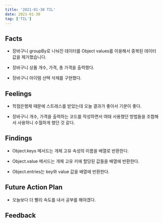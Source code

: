```yaml
---
title: '2021-01-30 TIL'
date: 2021-01-30
tag: ['TIL']
---
```


## Facts

- 장바구니 groupBy로 나눠진 데이터를 Object values를 이용해서 중복된 데이터 값을 제거했습니다.

- 장바구니 상품 개수, 가격, 총 가격을 출력했다.

- 장바구니 아이템 선택 삭제를 구현했다.

## Feelings

- 학점은행제 때문에 스트레스를 받았는데 오늘 결과가 좋아서 기분이 좋다.

- 장바구니 개수, 가격을 출력하는 코드를 작성하면서 여태 사용했던 방법들을 조합해서 사용하니 수월하게 했던 것 같다.

## Findings

- Object.keys 메서드는 개체 고유 속성의 이름을 배열로 반환한다.

- Object.value 메서드는 개체 고유 키에 할당된 값들을 배열에 반환한다.

- Object.entries는 key와 value 값을 배열에 반환한다.

## Future Action Plan

- 오늘보다 더 빨리 속도를 내서 공부를 해야겠다.

## Feedback
